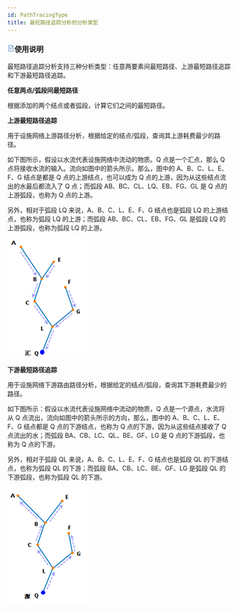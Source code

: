 ```yaml
---
id: PathTracingType
title: 最短路径追踪分析的分析类型
---
```

### ![](../img/read.gif)使用说明

最短路径追踪分析支持三种分析类型：任意两要素间最短路径、上游最短路径追踪和下游最短路径追踪。

**任意两点/弧段间最短路径**

根据添加的两个结点或者弧段，计算它们之间的最短路径。

**上游最短路径追踪**

用于设施网络上游路径分析，根据给定的结点/弧段，查询其上游耗费最少的路径。

如下图所示，假设以水流代表设施网络中流动的物质。Q 点是一个汇点，那么 Q 点将接收水流的输入。流向如图中的箭头所示。那么，图中的 A、B、C、L、E、F、G 结点是都是 Q 点的上游结点，也可以成为 Q 点的上游，因为从这些结点流出的水最后都流入了 Q 点；而弧段 AB、BC、CL、LQ、EB、FG、GL 是 Q 点的上游弧段，也称为 Q 点的上游。

另外，相对于弧段 LQ 来说，A、B、C、L、E、F、G 结点也是弧段 LQ 的上游结点，也称为弧段 LQ 的上游；而弧段 AB、BC、CL、EB、FG、GL 是弧段 LQ 的上游弧段，也称为弧段 LQ 的上游。

![](img/TraceUp.png)  
  
**下游最短路径追踪**

用于设施网络下游路由路径分析，根据给定的结点/弧段，查询其下游耗费最少的路径。

如下图所示：假设以水流代表设施网络中流动的物质，Q 点是一个源点，水流将从 Q 点流出，流向如图中的箭头所示的方向，那么，图中的 A、B、C、L、E、F、G 结点都是 Q 点的下游结点，也称为 Q 点的下游，因为从这些结点接收了 Q 点流出的水；而弧段 BA、CB、LC、QL、BE、GF、LG 是 Q 点的下游弧段，也称为 Q 点的下游。

另外，相对于弧段 QL 来说，A、B、C、L、E、F、G 结点也是弧段 QL 的下游结点，也称为弧段 QL 的下游；而弧段 BA、CB、LC、BE、GF、LG 是弧段 QL 的下游弧段，也称为弧段 QL 的下游。

![](img/TraceDown.png)  
